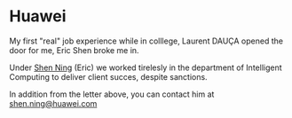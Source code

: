 # Huawei

My first "real" job experience while in colllege, Laurent DAUÇA opened the door for me, Eric Shen broke me in. 

Under [Shen Ning](https://www.linkedin.com/in/eric-shen-b9146b78/) (Eric) we worked tirelesly in the department of Intelligent Computing to deliver client succes, despite sanctions. 

In addition from the letter above, you can contact him at shen.ning@huawei.com


